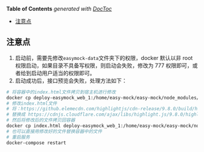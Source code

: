 <!-- START doctoc generated TOC please keep comment here to allow auto update -->
<!-- DON'T EDIT THIS SECTION, INSTEAD RE-RUN doctoc TO UPDATE -->
**Table of Contents**  *generated with [DocToc](https://github.com/thlorenz/doctoc)*

- [注意点](#%E6%B3%A8%E6%84%8F%E7%82%B9)

<!-- END doctoc generated TOC please keep comment here to allow auto update -->

## 注意点

1. 启动前，需要先修改`easymock-data`文件夹下的权限，docker 默认以非 root 权限启动，如果目录不具备写权限，则启动会失败，修改为 777 权限即可，或者给到启动用户适当的权限即可。
2. 启动成功后，接口预览会失败，处理方法如下：

```bash
# 将容器中的index.html文件拷贝到宿主机进行修改
docker cp deploy-easymock_web_1:/home/easy-mock/easy-mock/node_modules/restc/faas/index.html ./
# 修改index.html文件
# 将：https://github.elemecdn.com/highlightjs/cdn-release/9.8.0/build/highlight.min.js
# 替换成 https://cdnjs.cloudflare.com/ajax/libs/highlight.js/9.8.0/highlight.min.js
# 然后将修改后的文件拷贝回容器
docker cp index.html deploy-easymock_web_1:/home/easy-mock/easy-mock/node_modules/restc/faas/index.html
# 也可以直接用修改好的文件替换容器中的文件
# 重启服务
docker-compose restart
```
